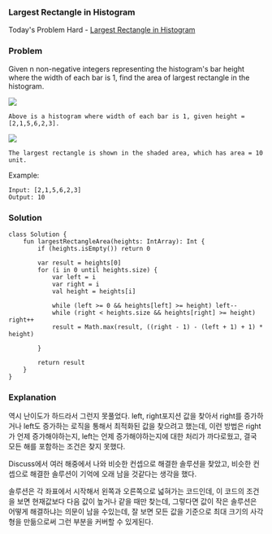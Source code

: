 ### Largest Rectangle in Histogram


Today's Problem  Hard - [Largest Rectangle in Histogram](https://leetcode.com/problems/largest-rectangle-in-histogram/)

### Problem

Given n non-negative integers representing the histogram's bar height where the width of each bar is 1, find the area of largest rectangle in the histogram.

 

![](https://assets.leetcode.com/uploads/2018/10/12/histogram.png)

```
Above is a histogram where width of each bar is 1, given height = [2,1,5,6,2,3].
```
 

![](https://assets.leetcode.com/uploads/2018/10/12/histogram_area.png)

```
The largest rectangle is shown in the shaded area, which has area = 10 unit.
```
 

Example:

```
Input: [2,1,5,6,2,3]
Output: 10
```


### Solution

```
class Solution {
    fun largestRectangleArea(heights: IntArray): Int {
        if (heights.isEmpty()) return 0

        var result = heights[0]
        for (i in 0 until heights.size) {
            var left = i
            var right = i
            val height = heights[i]

            while (left >= 0 && heights[left] >= height) left--
            while (right < heights.size && heights[right] >= height) right++
            result = Math.max(result, ((right - 1) - (left + 1) + 1) * height)

        }

        return result
    }
}
```

### Explanation

역시 난이도가 하드라서 그런지 못풀었다. left, right포지션 값을 찾아서 right를 증가하거나 left도 증가하는 로직을 통해서 최적화된 값을 찾으려고 했는데, 이런 방법은 right가 언제 증가해야하는지, left는 언제 증가해야하는지에 대한 처리가 까다로웠고, 결국 모든 해를 포함하는 조건은 찾지 못했다.

Discuss에서 여러 해중에서 나와 비슷한 컨셉으로 해결한 솔루션을 찾았고, 비슷한 컨셉으로 해결한 솔루션이 기억에 오래 남을 것같다는 생각을 했다.

솔루션은 각 좌표에서 시작해서 왼쪽과 오른쪽으로 넓혀가는 코드인데, 이 코드의 조건을 보면 현재값보다 다음 값이 높거나 같을 때만 찾는데, 그렇다면 값이 작은 솔루션은 어떻게 해결하냐는 의문이 남을 수있는데, 잘 보면 모든 값을 기준으로 최대 크기의 사각형을 만듦으로써 그런 부분을 커버할 수 있게된다.